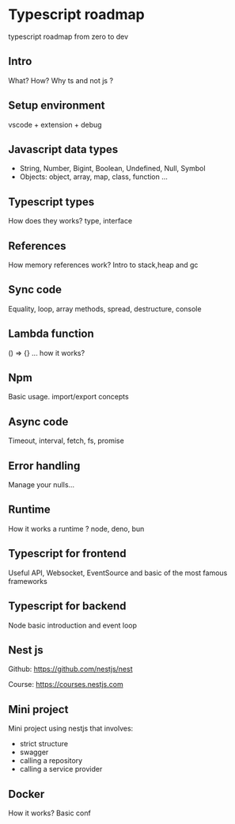 # Typescript roadmap
typescript roadmap from zero to dev
## Intro
What? How? Why ts and not js ?
## Setup environment
vscode + extension + debug
## Javascript data types
- String, Number, Bigint, Boolean, Undefined, Null, Symbol
- Objects: object, array, map, class, function ...
## Typescript types
How does they works? type, interface
## References
How memory references work? Intro to stack,heap and gc
## Sync code
Equality, loop, array methods, spread, destructure, console
## Lambda function
() => {} ... how it works?
## Npm
Basic usage. import/export concepts
## Async code
Timeout, interval, fetch, fs, promise
## Error handling
Manage your nulls...
## Runtime
How it works a runtime ? node, deno, bun
## Typescript for frontend
Useful API, Websocket, EventSource and basic of the most famous frameworks
## Typescript for backend
Node basic introduction and event loop
## Nest js
Github: https://github.com/nestjs/nest

Course: https://courses.nestjs.com
## Mini project
Mini project using nestjs that involves:
- strict structure
- swagger
- calling a repository
- calling a service provider
## Docker
How it works? Basic conf